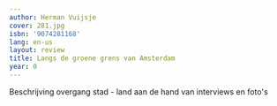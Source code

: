 ```yaml
---
author: Herman Vuijsje
cover: 281.jpg
isbn: '9074281168'
lang: en-us
layout: review
title: Langs de groene grens van Amsterdam
year: 0
---
```

Beschrijving overgang stad - land aan de hand van interviews en foto's
